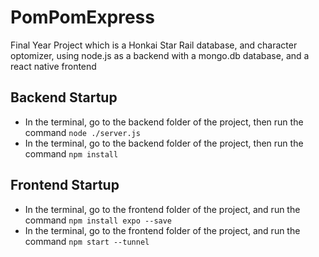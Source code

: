 # PomPomExpress
Final Year Project which is a Honkai Star Rail database, and character optomizer, using node.js as a backend with a mongo.db database, and a react native frontend

## Backend Startup
* In the terminal, go to the backend folder of the project, then run the command `node ./server.js`
* In the terminal, go to the backend folder of the project, then run the command `npm install`

## Frontend Startup
* In the terminal, go to the frontend folder of the project, and run the command `npm install expo --save`
* In the terminal, go to the frontend folder of the project, and run the command `npm start --tunnel`
